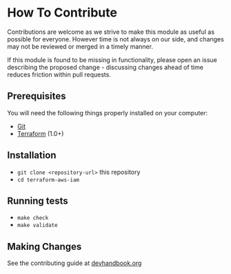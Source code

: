 # How To Contribute

Contributions are welcome as we strive to make this module as useful as possible
for everyone. However time is not always on our side, and changes may not be
reviewed or merged in a timely manner.

If this module is found to be missing in functionality, please open an issue
describing the proposed change - discussing changes ahead of time reduces
friction within pull requests.

## Prerequisites

You will need the following things properly installed on your computer:

- [Git](https://git-scm.com/)
- [Terraform](https://www.terraform.io/) (1.0+)

## Installation

- `git clone <repository-url>` this repository
- `cd terraform-aws-iam`

## Running tests

- `make check`
- `make validate`

## Making Changes

See the contributing guide at
[devhandbook.org](https://devhandbook.org/contributing)
